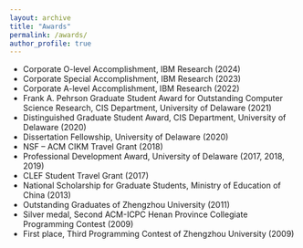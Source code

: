 ```yaml
---
layout: archive
title: "Awards"
permalink: /awards/
author_profile: true
---
```


-	Corporate O-level Accomplishment, IBM Research (2024)
-	Corporate Special Accomplishment, IBM Research (2023)
-	Corporate A-level Accomplishment, IBM Research (2022)
-	Frank A. Pehrson Graduate Student Award for Outstanding Computer Science Research, CIS Department, University of Delaware (2021)
-	Distinguished Graduate Student Award, CIS Department, University of Delaware (2020)
-	Dissertation Fellowship, University of Delaware (2020)
-	NSF – ACM CIKM Travel Grant (2018)
-	Professional Development Award, University of Delaware (2017, 2018, 2019)
-	CLEF Student Travel Grant (2017)
-	National Scholarship for Graduate Students, Ministry of Education of China (2013)
-	Outstanding Graduates of Zhengzhou University (2011)
-	Silver medal, Second ACM-ICPC Henan Province Collegiate Programming Contest (2009)
-	First place, Third Programming Contest of Zhengzhou University (2009)
